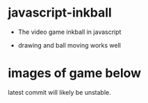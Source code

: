 # javascript-inkball

- The video game inkball in javascript

- drawing and ball moving works well

# images of game below


latest commit will likely be unstable.


